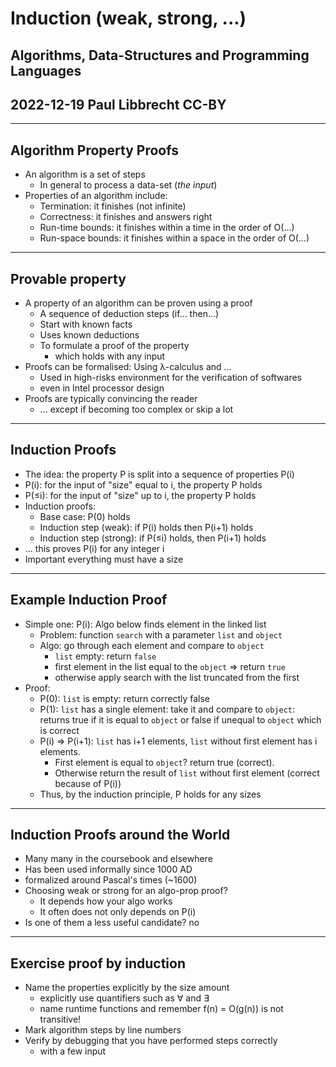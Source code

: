 # Induction (weak, strong, ...)

## Algorithms, Data-Structures and Programming Languages
## 2022-12-19 Paul Libbrecht CC-BY

--- 

## Algorithm Property Proofs

* An algorithm is a set of steps
	* In general to process a data-set (_the input_)
* Properties of an algorithm include:
	* Termination: it finishes (not infinite)
	* Correctness: it finishes and answers right
	* Run-time bounds: it finishes within a time in the order of O(...)
	* Run-space bounds: it finishes within a space in the order of O(...)
- - -

## Provable property
* A property of an algorithm can be proven using a proof
	* A sequence of deduction steps (if... then...)
	* Start with known facts 
	* Uses known deductions
	* To formulate a proof of the property
		* which holds with any input
* Proofs can be formalised: Using λ-calculus and ... 
	* Used in high-risks environment for the verification of softwares
	* even in Intel processor design
* Proofs are typically convincing the reader
	* ... except if becoming too complex or skip a lot
---

## Induction Proofs

* The idea: the property P is split into a sequence of properties P(i)
* P(i): for the input of "size" equal to i, the property P holds
* P(≤i): for the input of "size" up to i, the property P holds
* Induction proofs:
	* Base case: P(0) holds
	* Induction step (weak): if P(i) holds then P(i+1) holds
	* Induction step (strong): if P(≤i) holds, then P(i+1) holds
* ... this proves P(i) for any integer i
* Important everything must have a size

- - - 
## Example Induction Proof

* Simple one: P(i): Algo below finds element in the linked list
	* Problem: function `search`  with a parameter `list` and `object`
	* Algo: go through each element and compare to `object`
		* `list` empty: return `false`
		* first element in the list equal to the `object` => return `true`
		* otherwise apply search with the list truncated from the first
* Proof:
	* P(0): `list` is empty: return correctly false
	* P(1): `list` has a single element: take it and compare to `object`: returns true if it is equal to `object` or false if unequal to `object`  which is correct
	* P(i) => P(i+1): `list` has i+1 elements, `list` without first element has i elements. 
		* First element is equal to `object`? return true (correct).
		* Otherwise return the result of `list` without first element (correct because of P(i))
	* Thus, by the induction principle, P holds for any sizes

- - - 

## Induction Proofs around the World
* Many many in the coursebook and elsewhere
* Has been used informally since 1000 AD
* formalized around Pascal's times (~1600)
* Choosing weak or strong for an algo-prop proof?
	* It depends how your algo works
	* It often does not only depends on P(i)
* Is one of them a less useful candidate? no

- - - 

## Exercise proof by induction

* Name the properties explicitly by the size amount
	* explicitly use quantifiers such as ∀ and ∃
	* name runtime functions and remember f(n) = O(g(n)) is not transitive!
* Mark algorithm steps by line numbers
* Verify by debugging that you have performed steps correctly
	* with a few input